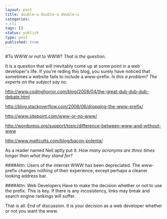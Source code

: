 ```yaml
---
layout: post
title: double-u double-u double-u
categories:
- cli
tags: []
status: publish
type: post
published: true
---
```


#To WWW or not to WWW?
*That is the question.*

It is a question that will inevitably come up at some point in a web developer's life. If you're reding this blog, you surely have noticed that sometimes a website fails to include a www-prefix. *Is this a problem? The experts on the subject say no.*

http://www.codinghorror.com/blog/2008/04/the-great-dub-dub-dub-debate.html

http://blog.stackoverflow.com/2008/06/dropping-the-www-prefix/

http://www.sitepoint.com/www-or-no-www/

http://wordpress.org/support/topic/difference-between-www-and-without-www

http://www.mattcutts.com/blog/bacon-polenta/

As a reader named Neil aptly put it: *How many acronyms are three times longer than what they stand for?*

####Attn: Users of the internet
WWW has been depreciated. The www-prefix changes nothing of their experience, except perhaps a cleaner looking address bar.

####Attn: Web Developers
Have to make the decision whether or not to use the prefix. This is key. If there is any incosistency, links may break and search engine rankings will suffer.

That is all. End of discussion. It is your decision as a web developer whether or not you want the www.

